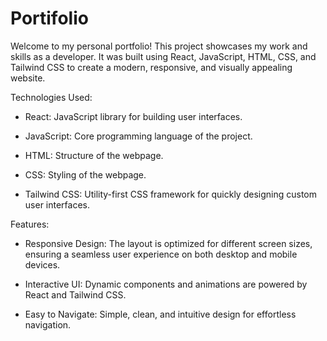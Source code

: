 # Portifolio

Welcome to my personal portfolio! This project showcases my work and skills as a developer. It was built using React, JavaScript, HTML, CSS, and Tailwind CSS to create a modern, responsive, and visually appealing website.

Technologies Used:

- React: JavaScript library for building user interfaces.

- JavaScript: Core programming language of the project.

- HTML: Structure of the webpage.

- CSS: Styling of the webpage.

- Tailwind CSS: Utility-first CSS framework for quickly designing custom user interfaces.

Features:

- Responsive Design: The layout is optimized for different screen sizes, ensuring a seamless user experience on both desktop and mobile devices.

- Interactive UI: Dynamic components and animations are powered by React and Tailwind CSS.

- Easy to Navigate: Simple, clean, and intuitive design for effortless navigation.

